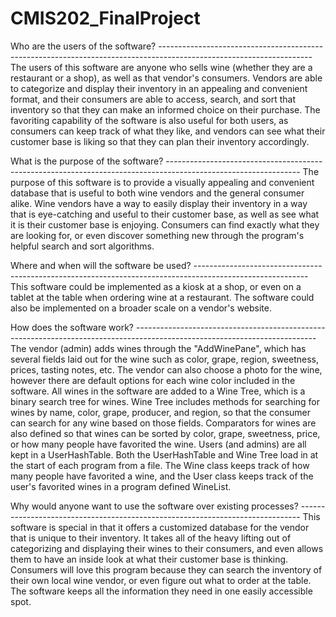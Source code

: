 # CMIS202_FinalProject
Who are the users of the software? --------------------------------------------------------------------------------------------------------------------
The users of this software are anyone who sells wine (whether they are a restaurant or a shop), as well as that vendor's
consumers. Vendors are able to categorize and display their inventory in an appealing and convenient format, and their
consumers are able to access, search, and sort that inventory so that they can make an informed choice on their purchase.
The favoriting capability of the software is also useful for both users, as consumers can keep track of what they like,
and vendors can see what their customer base is liking so that they can plan their inventory accordingly.

What is the purpose of the software? ---------------------------------------------------------------------------------------------------------------
The purpose of this software is to provide a visually appealing and convenient database that is useful to both wine vendors
and the general consumer alike. Wine vendors have a way to easily display their inventory in a way that is eye-catching
and useful to their customer base, as well as see what it is their customer base is enjoying. Consumers can find exactly
what they are looking for, or even discover something new through the program's helpful search and sort algorithms.

Where and when will the software be used? ----------------------------------------------------------------------------------------------------------
This software could be implemented as a kiosk at a shop, or even on a tablet at the table when ordering wine at a restaurant.
The software could also be implemented on a broader scale on a vendor's website.

How does the software work? ---------------------------------------------------------------------------------------------------------------------------
The vendor (admin) adds wines through the "AddWinePane", which has several fields laid out for the wine such as color, grape,
region, sweetness, prices, tasting notes, etc. The vendor can also choose a photo for the wine, however there are default options for each wine color included in the software. All wines in the software are added to a Wine Tree, which is a binary search tree for wines. Wine Tree includes methods for searching for wines by name, color, grape, producer, and region, so that the consumer can search for any wine based on those fields. Comparators for wines are also defined so that wines can be sorted by color, grape, sweetness, price, or how many people have favorited the wine. Users (and admins) are all kept in a UserHashTable. Both the UserHashTable and Wine Tree load in at the start of each program from a file. The Wine class keeps track of how many people have favorited a wine, and the User class keeps track of the user's favorited wines in a program defined WineList.

Why would anyone want to use the software over existing processes? ------------------------------------------------------------------------------
This software is special in that it offers a customized database for the vendor that is unique to their inventory. It takes all of the heavy lifting out of categorizing and displaying their wines to their consumers, and even allows them to have an inside look at what their customer base is thinking. Consumers will love this program because they can search the inventory of their own local wine vendor, or even figure out what to order at the table. The software keeps all the information they need in one easily accessible spot.
